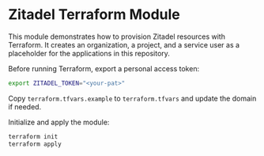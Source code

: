 # Zitadel Terraform Module

This module demonstrates how to provision Zitadel resources with Terraform. It creates an organization, a project, and a service user as a placeholder for the applications in this repository.

Before running Terraform, export a personal access token:

```bash
export ZITADEL_TOKEN="<your-pat>"
```

Copy `terraform.tfvars.example` to `terraform.tfvars` and update the domain if needed.

Initialize and apply the module:

```bash
terraform init
terraform apply
```
